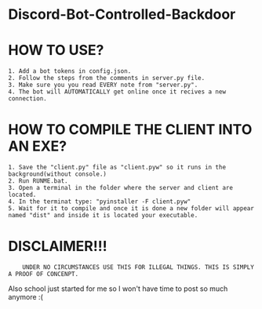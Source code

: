 # Discord-Bot-Controlled-Backdoor

#               HOW TO USE?
    1. Add a bot tokens in config.json.
    2. Follow the steps from the comments in server.py file.
    3. Make sure you you read EVERY note from "server.py".
    4. The bot will AUTOMATICALLY get online once it recives a new connection.

#               HOW TO COMPILE THE CLIENT INTO AN EXE?
    1. Save the "client.py" file as "client.pyw" so it runs in the background(without console.)
    2. Run RUNME.bat.
    3. Open a terminal in the folder where the server and client are located.
    4. In the terminat type: "pyinstaller -F client.pyw"
    5. Wait for it to compile and once it is done a new folder will appear named "dist" and inside it is located your executable.
 
#               DISCLAIMER!!!

        UNDER NO CIRCUMSTANCES USE THIS FOR ILLEGAL THINGS. THIS IS SIMPLY A PROOF OF CONCENPT.

Also school just started for me so I won't have time to post so much anymore :(
